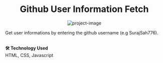 <h1 align="center" id="title">Github User Information Fetch</h1>

<p align="center"><img src="https://socialify.git.ci/SurajSah776/github-user-info-fetch/image?font=Rokkitt&amp;forks=1&amp;language=1&amp;name=1&amp;owner=1&amp;pattern=Charlie%20Brown&amp;stargazers=1&amp;theme=Light" alt="project-image"></p>

<p id="description">Get user informations by entering the github username (e.g SurajSah776).</p>
<br>
<b> 🛠 Technology Used</b>
<br>
HTML, CSS, Javascript
